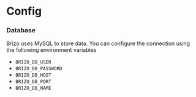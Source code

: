 # Config

### Database

Brizo uses MySQL to store data. You can configure the connection using the following environment variables

- `BRIZO_DB_USER`
- `BRIZO_DB_PASSWORD`
- `BRIZO_DB_HOST`
- `BRIZO_DB_PORT`
- `BRIZO_DB_NAME`

